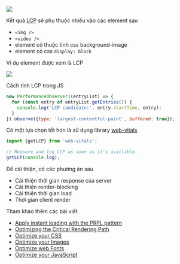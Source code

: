 ![](https://web-dev.imgix.net/image/tcFciHGuF3MxnTr1y5ue01OGLBn2/elqsdYqQEefWJbUM2qMO.svg)

Kết quả [LCP](/audit/largest-contentful-paint/) sẽ phụ thuộc nhiều vào các element sau

- `<img />`
- `<video />`
- element có thuộc tính css background-image
- element có css `display: block`

Ví dụ element được xem là LCP 

![](https://web-dev.imgix.net/image/admin/bsBm8poY1uQbq7mNvVJm.png?auto=format&w=845)

Cách tính LCP trong JS

```js
new PerformanceObserver((entryList) => {
  for (const entry of entryList.getEntries()) {
    console.log('LCP candidate:', entry.startTime, entry);
  }
}).observe({type: 'largest-contentful-paint', buffered: true});
```

Có một lựa chọn tốt hơn là sử dụng library [web-vitals](https://github.com/GoogleChrome/web-vitals)

```js
import {getLCP} from 'web-vitals';

// Measure and log LCP as soon as it's available.
getLCP(console.log);
```

Để cải thiện, có các phương án sau

- Cải thiện thời gian response của server
- Cải thiện render-blocking
- Cải thiện thời gian load
- Thời gian client render

Tham khảo thêm các bài viết

- [Apply instant loading with the PRPL pattern](https://web.dev/apply-instant-loading-with-prpl)
- [Optimizing the Critical Rendering Path](https://developers.google.com/web/fundamentals/performance/critical-rendering-path/)
- [Optimize your CSS](https://web.dev/fast#optimize-your-css)
- [Optimize your Images](https://web.dev/fast#optimize-your-images)
- [Optimize web Fonts](https://web.dev/fast#optimize-web-fonts)
- [Optimize your JavaScript](https://web.dev/fast#optimize-your-javascript)
